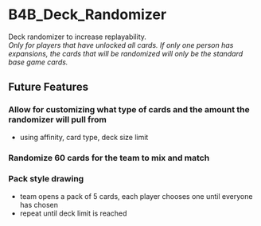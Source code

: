 ﻿# B4B_Deck_Randomizer
Deck randomizer to increase replayability.</br>
*Only for players that have unlocked all cards. If only one person has expansions, the cards that will be randomized will only be the standard base game cards.*

## Future Features
### Allow for customizing what type of cards and the amount the randomizer will pull from
- using affinity, card type, deck size limit



### Randomize 60 cards for the team to mix and match

### Pack style drawing
- team opens a pack of 5 cards, each player chooses one until everyone has chosen
- repeat until deck limit is reached
